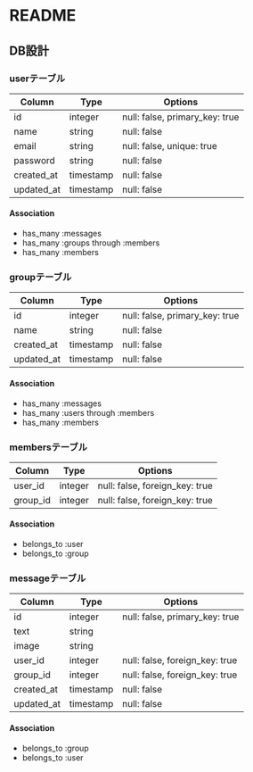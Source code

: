 # README
## DB設計
### userテーブル
|Column|Type|Options|
|------|----|-------|
|id|integer|null: false, primary_key: true|
|name|string|null: false|
|email|string|null: false, unique: true|
|password|string|null: false|
|created_at|timestamp|null: false|
|updated_at|timestamp|null: false|

#### Association
- has_many :messages
- has_many :groups through :members
- has_many :members

### groupテーブル
|Column|Type|Options|
|------|----|-------|
|id|integer|null: false, primary_key: true|
|name|string|null: false|
|created_at|timestamp|null: false|
|updated_at|timestamp|null: false|

#### Association
- has_many :messages
- has_many :users through :members
- has_many :members

### membersテーブル
|Column|Type|Options|
|------|----|-------|
|user_id|integer|null: false, foreign_key: true|
|group_id|integer|null: false, foreign_key: true|

#### Association
- belongs_to :user
- belongs_to :group


### messageテーブル
|Column|Type|Options|
|------|----|-------|
|id|integer|null: false, primary_key: true|
|text|string||
|image|string||
|user_id|integer|null: false, foreign_key: true|
|group_id|integer|null: false, foreign_key: true|
|created_at|timestamp|null: false|
|updated_at|timestamp|null: false|

#### Association
- belongs_to :group
- belongs_to :user